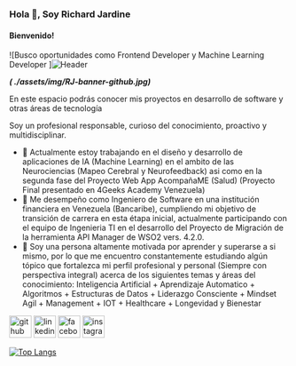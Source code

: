 ### Hola 👋, Soy Richard Jardine
#### Bienvenido! 
![Busco oportunidades como Frontend Developer y Machine Learning Developer ]![Header](./your-header-image-name.png)

 ***( ./assets/img/RJ-banner-github.jpg)***

En este espacio podrás conocer mis proyectos en desarrollo de software y otras áreas de tecnología

Soy un profesional responsable, curioso del conocimiento, proactivo y multidisciplinar. 

<!-- Habilidades: Java / JavaScript / ReactJS / Python / HTML / CSS / Flask / SQL / AGILE COACHING / SCRUM / KANBAN /  -->


- 🔭 Actualmente estoy trabajando en el diseño y desarrollo de aplicaciones de IA (Machine Learning) en el ambito de las Neurociencias (Mapeo Cerebral y Neurofeedback) asi como en la segunda fase del Proyecto Web App AcompañaME (Salud) (Proyecto Final presentado en 4Geeks Academy Venezuela) 
- 🔭 Me desempeño como Ingeniero de Software en una institución financiera en Venezuela (Bancaribe), cumpliendo mi objetivo de transición de carrera en esta étapa inicial, actualmente participando con el equipo de Ingenieria TI en el desarrollo del Proyecto de Migración de la herramienta API Manager de WSO2 vers. 4.2.0. 
- 🌱 Soy una persona altamente motivada por aprender y superarse a si mismo, por lo que me encuentro constantemente estudiando algún tópico que fortalezca mi perfil profesional y personal (Siempre con perspectiva integral) acerca de los siguientes temas y áreas del conocimiento: Inteligencia Artificial + Aprendizaje Automatico + Algoritmos + Estructuras de Datos + Liderazgo Consciente + Mindset Agil + Management + IOT + Healthcare + Longevidad y Bienestar 


[<img src='https://cdn.jsdelivr.net/npm/simple-icons@3.0.1/icons/github.svg' alt='github' height='40'>](https://github.com/rhjardine)  [<img src='https://cdn.jsdelivr.net/npm/simple-icons@3.0.1/icons/linkedin.svg' alt='linkedin' height='40'>](https://www.linkedin.com/in/www.linkedin.com/in/rhjardine/)  [<img src='https://cdn.jsdelivr.net/npm/simple-icons@3.0.1/icons/facebook.svg' alt='facebook' height='40'>](https://www.facebook.com/https://www.facebook.com/richardjardine.official)  [<img src='https://cdn.jsdelivr.net/npm/simple-icons@3.0.1/icons/instagram.svg' alt='instagram' height='40'>](https://www.instagram.com/@richardjardineofficial/)  

[![Top Langs](https://github-readme-stats.vercel.app/api/top-langs/?username=rhjardine)](https://github.com/anuraghazra/github-readme-stats)

